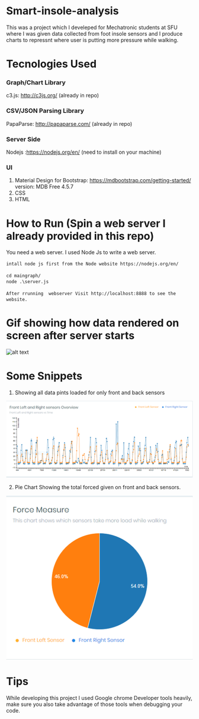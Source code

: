 # Smart-insole-analysis

This was a project which I develeped for Mechatronic students at SFU where I was given data collected from foot insole sensors and I produce charts to repressnt where user is putting more pressure while walking.

# Tecnologies Used
### Graph/Chart Library
c3.js: http://c3js.org/ (already in repo)

### CSV/JSON Parsing Library
PapaParse: http://papaparse.com/ (already in repo)

### Server Side
Nodejs :https://nodejs.org/en/ (need to install on your machine)

### UI
1. Material Design for Bootstrap: https://mdbootstrap.com/getting-started/  version: MDB Free 4.5.7
2. CSS
3. HTML


# How to Run (Spin a web server I already provided in this repo)

You need a web server. I used Node Js to write a web server.
```
intall node js first from the Node website https://nodejs.org/en/

cd maingraph/
node .\server.js

After rrunning  webserver Visit http://localhost:8888 to see the website.
```


# Gif showing how data rendered on screen after server starts 

![alt text](https://github.com/jaskaran1989/Smart-insole-analysis-charts-/blob/master/moo.gif)



# Some Snippets

1. Showing all data pints loaded for only front and back sensors


![alt text](https://github.com/jaskaran1989/Smart-insole-analysis-charts-/blob/master/Capture.PNG)


2. Pie Chart Showing the total forced given on front and back sensors.


![alt text](https://github.com/jaskaran1989/Smart-insole-analysis-charts-/blob/master/Capture1.PNG)


# Tips

While developing this project I used Google chrome Developer tools heavily, make sure you also take advantage of those tools when debugging your code.

